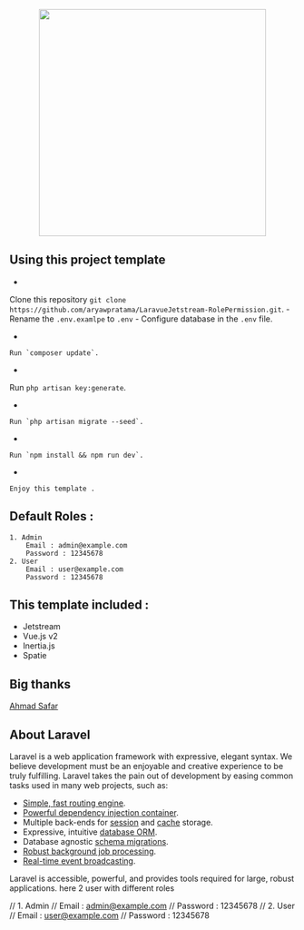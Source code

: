 <p align="center"><a href="https://laravel.com" target="_blank"><img src="https://raw.githubusercontent.com/laravel/art/master/logo-lockup/5%20SVG/2%20CMYK/1%20Full%20Color/laravel-logolockup-cmyk-red.svg" width="400"></a></p>

## Using this project template

-
Clone this repository `git clone https://github.com/aryawpratama/LaravueJetstream-RolePermission.git`. -
Rename the `.env.examlpe` to `.env` -
Configure database in the `.env` file.

-

    Run `composer update`.

-
Run `php artisan key:generate`.

-

    Run `php artisan migrate --seed`.

-

    Run `npm install && npm run dev`.

-

    Enjoy this template .

## Default Roles :

    1. Admin
        Email : admin@example.com
        Password : 12345678
    2. User
        Email : user@example.com
        Password : 12345678

## This template included :

-   Jetstream
-   Vue.js v2
-   Inertia.js
-   Spatie

## Big thanks

[Ahmad Safar](https://github.com/faropedia)

## About Laravel

Laravel is a web application framework with expressive, elegant syntax. We believe development must be an enjoyable and creative experience to be truly fulfilling. Laravel takes the pain out of development by easing common tasks used in many web projects, such as:

-   [Simple, fast routing engine](https://laravel.com/docs/routing).
-   [Powerful dependency injection container](https://laravel.com/docs/container).
-   Multiple back-ends for [session](https://laravel.com/docs/session) and [cache](https://laravel.com/docs/cache) storage.
-   Expressive, intuitive [database ORM](https://laravel.com/docs/eloquent).
-   Database agnostic [schema migrations](https://laravel.com/docs/migrations).
-   [Robust background job processing](https://laravel.com/docs/queues).
-   [Real-time event broadcasting](https://laravel.com/docs/broadcasting).

Laravel is accessible, powerful, and provides tools required for large, robust applications.
here 2 user with different roles

// 1. Admin
// Email : admin@example.com
// Password : 12345678
// 2. User
// Email : user@example.com
// Password : 12345678
